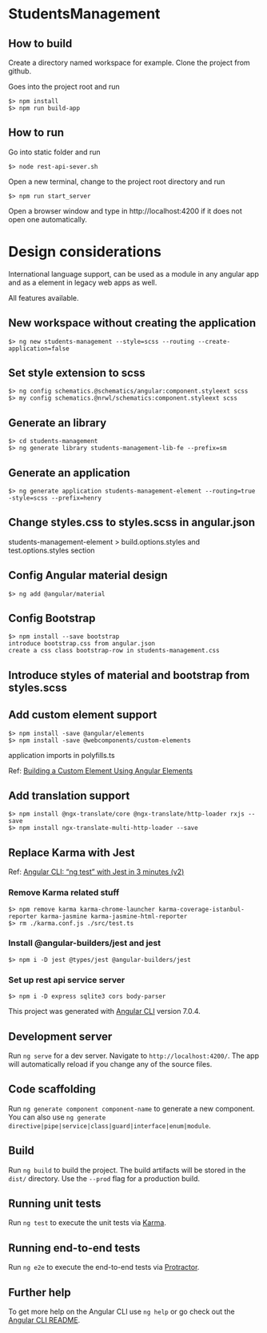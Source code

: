 # StudentsManagement

## How to build
  Create a directory named workspace for example. Clone the project from github.
  
  Goes into the project root and run

    $> npm install
    $> npm run build-app

## How to run
  Go into static folder and run

    $> node rest-api-sever.sh

  Open a new terminal, change to the project root directory and run

    $> npm run start_server

  Open a browser window and type in http://localhost:4200 if it does not open one automatically.

# Design considerations 
  International language support, can be used as a module in any angular app and as a element in legacy web apps as well.

  All features available.


## New workspace without creating the application
    $> ng new students-management --style=scss --routing --create-application=false
    
## Set style extension to scss    
    $> ng config schematics.@schematics/angular:component.styleext scss
    $> my config schematics.@nrwl/schematics:component.styleext scss
    
## Generate an library    
    $> cd students-management
    $> ng generate library students-management-lib-fe --prefix=sm

## Generate an application
    $> ng generate application students-management-element --routing=true -style=scss --prefix=henry
    
## Change styles.css to styles.scss in angular.json
  students-management-element > build.options.styles and test.options.styles section
  
## Config Angular material design
    $> ng add @angular/material

## Config Bootstrap
    $> npm install --save bootstrap 
    introduce bootstrap.css from angular.json
    create a css class bootstrap-row in students-management.css
    
## Introduce styles of material and bootstrap from styles.scss

## Add custom element support
    $> npm install -save @angular/elements
    $> npm install -save @webcomponents/custom-elements
  application imports in polyfills.ts
  
  Ref: [Building a Custom Element Using Angular Elements](https://nitayneeman.com/posts/building-a-custom-element-using-angular-elements/)
  
## Add translation support
    $> npm install @ngx-translate/core @ngx-translate/http-loader rxjs --save
    $> npm install ngx-translate-multi-http-loader --save
    
## Replace Karma with Jest
  Ref: [Angular CLI: “ng test” with Jest in 3 minutes (v2)](https://blog.angularindepth.com/angular-cli-ng-test-with-jest-in-3-minutes-v2-1060ddd7908d)
  
### Remove Karma related stuff
    $> npm remove karma karma-chrome-launcher karma-coverage-istanbul-reporter karma-jasmine karma-jasmine-html-reporter
    $> rm ./karma.conf.js ./src/test.ts
### Install @angular-builders/jest and jest
    $> npm i -D jest @types/jest @angular-builders/jest
    
### Set up rest api service server
    $> npm i -D express sqlite3 cors body-parser
    

This project was generated with [Angular CLI](https://github.com/angular/angular-cli) version 7.0.4.

## Development server

Run `ng serve` for a dev server. Navigate to `http://localhost:4200/`. The app will automatically reload if you change any of the source files.

## Code scaffolding

Run `ng generate component component-name` to generate a new component. You can also use `ng generate directive|pipe|service|class|guard|interface|enum|module`.

## Build

Run `ng build` to build the project. The build artifacts will be stored in the `dist/` directory. Use the `--prod` flag for a production build.

## Running unit tests

Run `ng test` to execute the unit tests via [Karma](https://karma-runner.github.io).

## Running end-to-end tests

Run `ng e2e` to execute the end-to-end tests via [Protractor](http://www.protractortest.org/).

## Further help

To get more help on the Angular CLI use `ng help` or go check out the [Angular CLI README](https://github.com/angular/angular-cli/blob/master/README.md).
